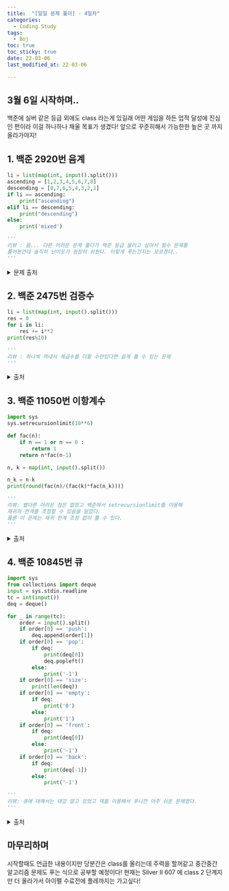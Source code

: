 ```yaml
---
title:  "[일일 문제 풀이] - 4일차"
categories:
  - Coding Study
tags:
  - Boj
toc: true
toc_sticky: true 
date: 22-03-06
last_modified_at: 22-03-06

---
```

## 3월 6일 시작하며..
백준에 실버 같은 등급 외에도 class 라는게 있길래 어떤 게임을 하든 업적 달성에 진심인 편이라 이걸 하나하나 채울 목표가 생겼다!
앞으로 꾸준히해서 가능한한 높은 곳 까지 올라가야지!

## 1. 백준 2920번 음계
```python
li = list(map(int, input().split()))
ascending = [1,2,3,4,5,6,7,8]
descending = [8,7,6,5,4,3,2,1]
if li == ascending:
    print("ascending")
elif li == descending:
    print("descending")
else:
    print('mixed')

'''
리뷰 : 음... 다른 어려운 문제 풀다가 백준 등급 올리고 싶어서 필수 문제를
풀어본건데 솔직히 난이도가 굉장히 쉬웠다. 이렇게 푸는건지는 모르겠다..
'''
```
<details>
<summary>문제 출처</summary>
<div markdown="1">       

[1789번](https://www.acmicpc.net/problem/2920)

</div>
</details>


## 2. 백준 2475번 검증수
```python
li = list(map(int, input().split()))
res = 0
for i in li:
    res += i**2
print(res%10)

'''
리뷰 : 하나씩 꺼내서 제곱수를 더할 수만있다면 쉽게 풀 수 있는 문제
'''
```
<details>
<summary>출처</summary>
<div markdown="1">       
  
[1946번](https://www.acmicpc.net/problem/2475)

</div>
</details>

## 3. 백준 11050번 이항계수

```python
import sys
sys.setrecursionlimit(10**6)

def fac(n):
    if n == 1 or n == 0 :
        return 1
    return n*fac(n-1)

n, k = map(int, input().split())

n_k = n-k
print(round(fac(n)/(fac(k)*fac(n_k))))

'''
리뷰: 별다른 어려운 점은 없었고 백준에서 setrecursionlimit를 이용해
재귀의 한계를 조정할 수 있음을 알았다.
물론 이 문제는 재귀 한계 조정 없이 풀 수 있다.
'''
```
<details>
<summary>출처</summary>
<div markdown="1">       
  
[1343번](https://www.acmicpc.net/problem/11050)

</div>
</details>

## 4. 백준 10845번 큐

```python
import sys
from collections import deque
input = sys.stdin.readline
tc = int(input())
deq = deque()

for _ in range(tc):
    order = input().split()
    if order[0] == 'push':
        deq.append(order[1])
    if order[0] == 'pop':
        if deq:
            print(deq[0])
            deq.popleft()
        else:
            print('-1')
    if order[0] == 'size':
        print(len(deq))
    if order[0] == 'empty':
        if deq:
            print('0')
        else:
            print('1')
    if order[0] == 'front':
        if deq:
            print(deq[0])
        else:
            print('-1')
    if order[0] == 'back':
        if deq:
            print(deq[-1])
        else:
            print('-1')

'''
리뷰: 큐에 대해서는 대강 알고 있었고 덱을 이용해서 푸니깐 아주 쉬운 문제였다.
'''
```

<details>
<summary>출처</summary>
<div markdown="1">       
  
[1343번](https://www.acmicpc.net/problem/10845)

</div>
</details>


## 마무리하며
시작할때도 언급한 내용이지만 당분간은 class를 올리는데 주력을 할꺼같고 중간중간 알고리즘 문제도 푸는 식으로 공부할 예정이다!
현재는 Silver II 607 에 class 2 단계지만 더 올라가서 아이펠 수료전에 플레까지는 가고싶다!
